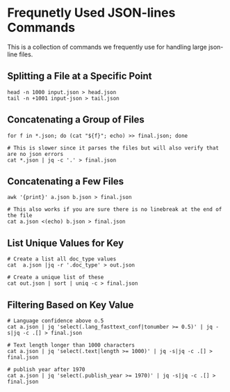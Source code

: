 # Frequnetly Used JSON-lines Commands
This is a collection of commands we frequently use for handling large json-line files.

## Splitting a File at a Specific Point
```
head -n 1000 input.json > head.json
tail -n +1001 input-json > tail.json
```

## Concatenating a Group of Files
```
for f in *.json; do (cat "${f}"; echo) >> final.json; done

# This is slower since it parses the files but will also verify that are no json errors
cat *.json | jq -c '.' > final.json
```

## Concatenating a Few Files
```
awk '{print}' a.json b.json > final.json

# This also works if you are sure there is no linebreak at the end of the file
cat a.json <(echo) b.json > final.json
```

## List Unique Values for Key
```
# Create a list all doc_type values
cat  a.json |jq -r '.doc_type' > out.json

# Create a unique list of these
cat out.json | sort | uniq -c > final.json
```

## Filtering Based on Key Value
```
# Language confidence above o.5
cat a.json | jq 'select(.lang_fasttext_conf|tonumber >= 0.5)' | jq -s|jq -c .[] > final.json

# Text length longer than 1000 characters
cat a.json | jq 'select(.text|length >= 1000)' | jq -s|jq -c .[] > final.json

# publish year after 1970
cat a.json | jq 'select(.publish_year >= 1970)' | jq -s|jq -c .[] > final.json
```






